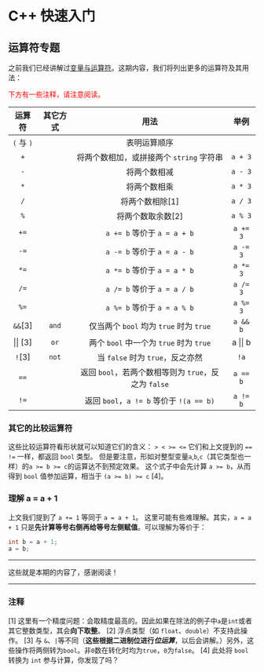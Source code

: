 # C++ 快速入门
## 运算符专题
之前我们已经讲解过[变量与运算符](https://steambird1.github.io/app/2.html "变量与运算符")。这期内容，我们将列出更多的运算符及其用法：

<font color="red">下方有一些注释，请注意阅读。</font>

|  运算符 | 其它方式  | 用法  | 举例  |
| :------------: | :------------: | :------------: | :------------: |
| `(` 与 `)`  |   | 表明运算顺序 | |
| `+`  |   | 将两个数相加，或拼接两个 `string` 字符串  |  `a + 3` |
| `-`  |   | 将两个数相减 |  `a - 3` |
| `*`  |   | 将两个数相乘 |  `a * 3` |
| `/`  |   | 将两个数相除[1] |  `a / 3` |
| `%`  |   | 将两个数取余数[2] |  `a % 3` |
| `+=`  |   | `a += b` 等价于 `a = a + b`  | `a += 3`  |
| `-=`  |   | `a -= b` 等价于 `a = a - b`  | `a -= 3`  |
| `*=`  |   | `a *= b` 等价于 `a = a * b`  | `a *= 3`  |
| `/=`  |   | `a /= b` 等价于 `a = a / b`  | `a /= 3`  |
| `%=`  |   | `a %= b` 等价于 `a = a % b`  | `a %= 3`  |
| `&&`[3] | `and` | 仅当两个 `bool` 均为 `true` 时为 `true` | `a && b` |
| &#124;&#124; [3] | `or` | 两个 `bool` 中一个为 `true` 时为 `true` | a &#124;&#124; b |
| `!`[3] | `not` | 当 `false` 时为 `true`，反之亦然 | `!a` |
| `==` | | 返回 `bool`，若两个数相等则为 `true`，反之为 `false` | `a == b` |
| `!=` | | 返回 `bool`，`a != b` 等价于 `!(a == b)` | `a != b` |

### 其它的比较运算符
这些比较运算符看形状就可以知道它们的含义：
`> < >= <=`
它们和上文提到的 `== !=` 一样，都返回 `bool` 类型。
但是要注意，形如对整型变量`a`,`b`,`c`（其它类型也一样）的`a >= b >= c`的运算达不到预定效果。
这个式子中会先计算 `a >= b`，从而得到 `bool` 值参加运算，相当于 `(a >= b) >= c` [4]。

### 理解 a = a + 1
上文我们提到了 `a += 1` 等同于 `a = a + 1`。
这里可能有些难理解。其实，`a = a + 1` 只是**先计算等号右侧再给等号左侧赋值**。可以理解为等价于：
```c++
int b = a + 1;
a = b;
```


------------
这些就是本期的内容了，感谢阅读！

------------



### 注释
[1] 这里有一个精度问题：会取精度最高的。因此如果在除法的例子中`a`是`int`或者其它整数类型，其会**向下取整**。
[2] 浮点类型（如 `float`、`double`）不支持此操作。
[3] 与 `&`、`|`等不同（**这些根据二进制位进行*位运算***，以后会讲解。）另外，这些操作将两侧转为`bool`。非`0`数在转化时均为`true`，`0`为`false`。
[4] 此处将 `bool` 转换为 `int` 参与计算，你发现了吗？